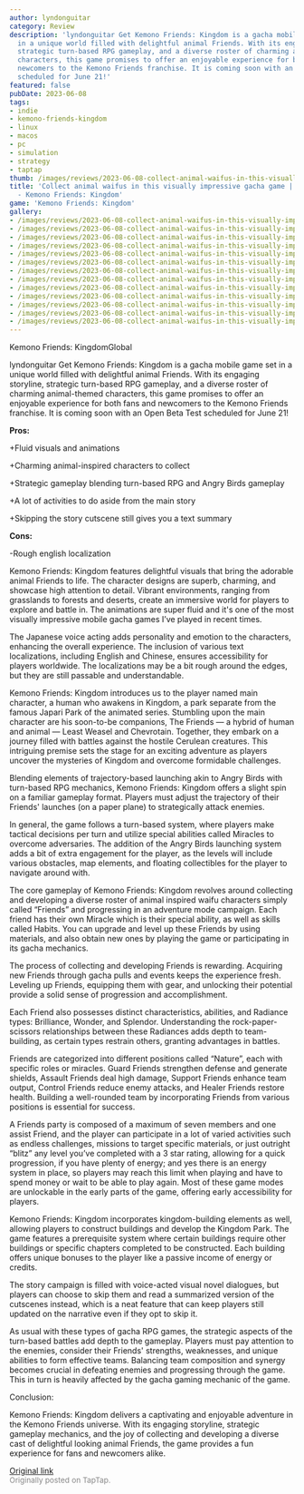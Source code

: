 ```yaml
---
author: lyndonguitar
category: Review
description: 'lyndonguitar Get Kemono Friends: Kingdom is a gacha mobile game set
  in a unique world filled with delightful animal Friends. With its engaging storyline,
  strategic turn-based RPG gameplay, and a diverse roster of charming animal-themed
  characters, this game promises to offer an enjoyable experience for both fans and
  newcomers to the Kemono Friends franchise. It is coming soon with an Open Beta Test
  scheduled for June 21!'
featured: false
pubDate: 2023-06-08
tags:
- indie
- kemono-friends-kingdom
- linux
- macos
- pc
- simulation
- strategy
- taptap
thumb: /images/reviews/2023-06-08-collect-animal-waifus-in-this-visually-impressive-gacha-game--full-review---kemono-friend-0.avif
title: 'Collect animal waifus in this visually impressive gacha game | Full Review
  - Kemono Friends: Kingdom'
game: 'Kemono Friends: Kingdom'
gallery:
- /images/reviews/2023-06-08-collect-animal-waifus-in-this-visually-impressive-gacha-game--full-review---kemono-friend-0.avif
- /images/reviews/2023-06-08-collect-animal-waifus-in-this-visually-impressive-gacha-game--full-review---kemono-friend-1.avif
- /images/reviews/2023-06-08-collect-animal-waifus-in-this-visually-impressive-gacha-game--full-review---kemono-friend-2.avif
- /images/reviews/2023-06-08-collect-animal-waifus-in-this-visually-impressive-gacha-game--full-review---kemono-friend-3.avif
- /images/reviews/2023-06-08-collect-animal-waifus-in-this-visually-impressive-gacha-game--full-review---kemono-friend-4.avif
- /images/reviews/2023-06-08-collect-animal-waifus-in-this-visually-impressive-gacha-game--full-review---kemono-friend-5.avif
- /images/reviews/2023-06-08-collect-animal-waifus-in-this-visually-impressive-gacha-game--full-review---kemono-friend-6.avif
- /images/reviews/2023-06-08-collect-animal-waifus-in-this-visually-impressive-gacha-game--full-review---kemono-friend-7.avif
- /images/reviews/2023-06-08-collect-animal-waifus-in-this-visually-impressive-gacha-game--full-review---kemono-friend-8.avif
- /images/reviews/2023-06-08-collect-animal-waifus-in-this-visually-impressive-gacha-game--full-review---kemono-friend-9.avif
- /images/reviews/2023-06-08-collect-animal-waifus-in-this-visually-impressive-gacha-game--full-review---kemono-friend-10.avif
- /images/reviews/2023-06-08-collect-animal-waifus-in-this-visually-impressive-gacha-game--full-review---kemono-friend-11.avif
- /images/reviews/2023-06-08-collect-animal-waifus-in-this-visually-impressive-gacha-game--full-review---kemono-friend-12.avif
---
```

Kemono Friends: KingdomGlobal

lyndonguitar
Get
Kemono Friends: Kingdom is a gacha mobile game set in a unique world filled with delightful animal Friends. With its engaging storyline, strategic turn-based RPG gameplay, and a diverse roster of charming animal-themed characters, this game promises to offer an enjoyable experience for both fans and newcomers to the Kemono Friends franchise. It is coming soon with an Open Beta Test scheduled for June 21!


**Pros:**


+Fluid visuals and animations

+Charming animal-inspired characters to collect

+Strategic gameplay blending turn-based RPG and Angry Birds gameplay

+A lot of activities to do aside from the main story

+Skipping the story cutscene still gives you a text summary


**Cons:**


-Rough english localization

Kemono Friends: Kingdom features delightful visuals that bring the adorable animal Friends to life. The character designs are superb, charming, and showcase high attention to detail. Vibrant environments, ranging from grasslands to forests and deserts, create an immersive world for players to explore and battle in. The animations are super fluid and it's one of the most visually impressive mobile gacha games I’ve played in recent times.

The Japanese voice acting adds personality and emotion to the characters, enhancing the overall experience. The inclusion of various text localizations, including English and Chinese, ensures accessibility for players worldwide. The localizations may be a bit rough around the edges, but they are still passable and understandable.

Kemono Friends: Kingdom introduces us to the player named main character, a human who awakens in Kingdom, a park separate from the famous Japari Park of the animated series. Stumbling upon the main character are his soon-to-be companions, The Friends — a hybrid of human and animal — Least Weasel and Chevrotain. Together, they embark on a journey filled with battles against the hostile Cerulean creatures. This intriguing premise sets the stage for an exciting adventure as players uncover the mysteries of Kingdom and overcome formidable challenges.

Blending elements of trajectory-based launching akin to Angry Birds with turn-based RPG mechanics, Kemono Friends: Kingdom offers a slight spin on a familiar gameplay format. Players must adjust the trajectory of their Friends' launches (on a paper plane) to strategically attack enemies.

In general, the game follows a turn-based system, where players make tactical decisions per turn and utilize special abilities called Miracles to overcome adversaries. The addition of the Angry Birds launching system adds a bit of extra engagement for the player, as the levels will include various obstacles, map elements, and floating collectibles for the player to navigate around with.

The core gameplay of Kemono Friends: Kingdom revolves around collecting and developing a diverse roster of animal inspired waifu characters simply called “Friends” and progressing in an adventure mode campaign. Each friend has their own Miracle which is their special ability, as well as skills called Habits. You can upgrade and level up these Friends by using materials, and also obtain new ones by playing the game or participating in its gacha mechanics.

The process of collecting and developing Friends is rewarding. Acquiring new Friends through gacha pulls and events keeps the experience fresh. Leveling up Friends, equipping them with gear, and unlocking their potential provide a solid sense of progression and accomplishment.

Each Friend also possesses distinct characteristics, abilities, and Radiance types: Brilliance, Wonder, and Splendor. Understanding the rock-paper-scissors relationships between these Radiances adds depth to team-building, as certain types restrain others, granting advantages in battles.

Friends are categorized into different positions called “Nature”, each with specific roles or miracles. Guard Friends strengthen defense and generate shields, Assault Friends deal high damage, Support Friends enhance team output, Control Friends reduce enemy attacks, and Healer Friends restore health. Building a well-rounded team by incorporating Friends from various positions is essential for success.

A Friends party is composed of a maximum of seven members and one assist Friend, and the player can participate in a lot of varied activities such as endless challenges, missions to target specific materials, or just outright “blitz” any level you’ve completed with a 3 star rating, allowing for a quick progression, if you have plenty of energy; and yes there is an energy system in place, so players may reach this limit when playing and have to spend money or wait to be able to play again. Most of these game modes are unlockable in the early parts of the game, offering early accessibility for players.

Kemono Friends: Kingdom incorporates kingdom-building elements as well, allowing players to construct buildings and develop the Kingdom Park. The game features a prerequisite system where certain buildings require other buildings or specific chapters completed to be constructed. Each building offers unique bonuses to the player like a passive income of energy or credits.

The story campaign is filled with voice-acted visual novel dialogues, but players can choose to skip them and read a summarized version of the cutscenes instead, which is a neat feature that can keep players still updated on the narrative even if they opt to skip it.

As usual with these types of gacha RPG games, the strategic aspects of the turn-based battles add depth to the gameplay. Players must pay attention to the enemies, consider their Friends' strengths, weaknesses, and unique abilities to form effective teams. Balancing team composition and synergy becomes crucial in defeating enemies and progressing through the game. This in turn is heavily affected by the gacha gaming mechanic of the game.

Conclusion:

Kemono Friends: Kingdom delivers a captivating and enjoyable adventure in the Kemono Friends universe. With its engaging storyline, strategic gameplay mechanics, and the joy of collecting and developing a diverse cast of delightful looking animal Friends, the game provides a fun experience for fans and newcomers alike.

[Original link](https://www.taptap.io/post/5784469)<br><span style="font-size: 0.95em; color: #888;">Originally posted on TapTap.</span>